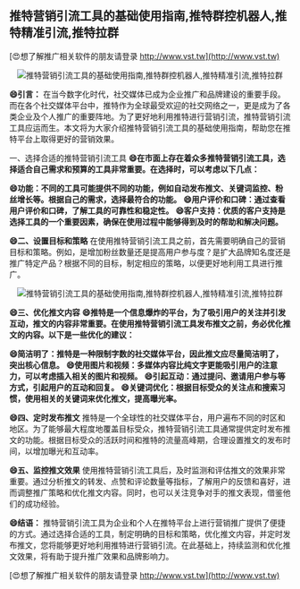 ## **推特营销引流工具的基础使用指南,推特群控机器人,推特精准引流,推特拉群**

[😍想了解推广相关软件的朋友请登录 http://www.vst.tw](http://www.vst.tw)

 <center><img src="https://vst.tw/MP4/tuiguang/png/0.png" alt="推特营销引流工具的基础使用指南,推特群控机器人,推特精准引流,推特拉群"></center>

**😄引言：**
在当今数字化时代，社交媒体已成为企业推广和品牌建设的重要手段。而在各个社交媒体平台中，推特作为全球最受欢迎的社交网络之一，更是成为了各类企业及个人推广的重要阵地。为了更好地利用推特进行营销引流，推特营销引流工具应运而生。本文将为大家介绍推特营销引流工具的基础使用指南，帮助您在推特平台上取得更好的营销效果。

一、选择合适的推特营销引流工具
**😄在市面上存在着众多推特营销引流工具，选择适合自己需求和预算的工具非常重要。在选择时，可以考虑以下几点：**

**😄功能：不同的工具可能提供不同的功能，例如自动发布推文、关键词监控、粉丝增长等。根据自己的需求，选择最符合的功能。**
**😄用户评价和口碑：通过查看用户评价和口碑，了解工具的可靠性和稳定性。**
**😄客户支持：优质的客户支持是选择工具的一个重要因素，确保在使用过程中能够得到及时的帮助和解决问题。**

**😄二、设置目标和策略**
在使用推特营销引流工具之前，首先需要明确自己的营销目标和策略。例如，是增加粉丝数量还是提高用户参与度？是扩大品牌知名度还是推广特定产品？根据不同的目标，制定相应的策略，以便更好地利用工具进行推广。

 <center><img src="https://vst.tw/MP4/tuiguang/png/0.png" alt="推特营销引流工具的基础使用指南,推特群控机器人,推特精准引流,推特拉群"></center>

**😄三、优化推文内容**
**😄推特是一个信息爆炸的平台，为了吸引用户的关注并引发互动，推文的内容非常重要。在使用推特营销引流工具发布推文之前，务必优化推文的内容。以下是一些优化的建议：**

**😄简洁明了：推特是一种限制字数的社交媒体平台，因此推文应尽量简洁明了，突出核心信息。**
**😄使用图片和视频：多媒体内容比纯文字更能吸引用户的注意力，可以考虑插入相关的图片和视频。**
**😄引起互动：通过提问、邀请用户参与等方式，引起用户的互动和回复。**
**😄关键词优化：根据目标受众的关注点和搜索习惯，使用相关的关键词来优化推文，提高曝光率。**

**😄四、定时发布推文**
推特是一个全球性的社交媒体平台，用户遍布不同的时区和地区。为了能够最大程度地覆盖目标受众，推特营销引流工具通常提供定时发布推文的功能。根据目标受众的活跃时间和推特的流量高峰期，合理设置推文的发布时间，以增加曝光和互动率。

**😄五、监控推文效果**
使用推特营销引流工具后，及时监测和评估推文的效果非常重要。通过分析推文的转发、点赞和评论数量等指标，了解用户的反馈和喜好，进而调整推广策略和优化推文内容。同时，也可以关注竞争对手的推文表现，借鉴他们的成功经验。

**😄结语：**
推特营销引流工具为企业和个人在推特平台上进行营销推广提供了便捷的方式。通过选择合适的工具，制定明确的目标和策略，优化推文内容，并定时发布推文，您将能够更好地利用推特进行营销引流。在此基础上，持续监测和优化推文效果，将有助于提升推广效果和品牌影响力。

[😍想了解推广相关软件的朋友请登录 http://www.vst.tw](http://www.vst.tw)



